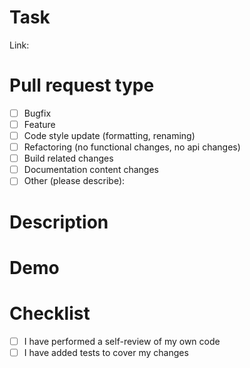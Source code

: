 <!-- PR name example: RC-1 (Create graphiql-app repos);  RC-2 (Setting up project configuration)-->

# Task
<!-- Please add link(s) to Jira task(s) related to this PR -->

Link: 

# Pull request type
<!-- Please try to limit your pull request to one type, submit multiple pull requests if needed -->

- [ ] Bugfix
- [ ] Feature
- [ ] Code style update (formatting, renaming)
- [ ] Refactoring (no functional changes, no api changes)
- [ ] Build related changes
- [ ] Documentation content changes
- [ ] Other (please describe):

# Description
<!-- Jira tasks description -->

# Demo
<!-- Add a screenshot or a video demonstration when possible -->

# Checklist
<!-- Go over all the following points, and put an `x` in all the boxes that apply -->
<!-- Example with checkboxes below-->

- [ ] I have performed a self-review of my own code
- [ ] I have added tests to cover my changes
